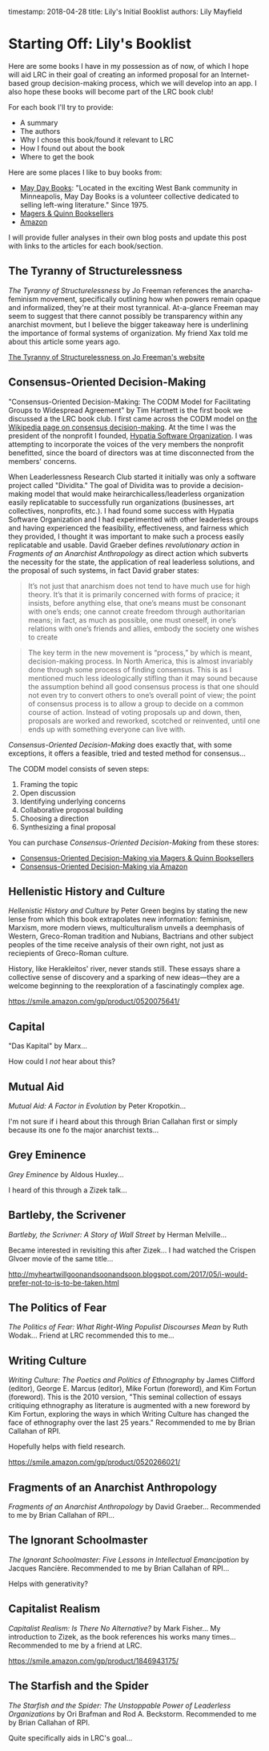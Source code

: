 timestamp: 2018-04-28
title: Lily's Initial Booklist
authors: Lily Mayfield

# Starting Off: Lily's Booklist

Here are some books I have in my possession as of now, of which I hope will
aid LRC in their goal of creating an informed proposal for an Internet-based
group decision-making process, which we will develop into an app. I also hope
these books will become part of the LRC book club!

For each book I'll try to provide:

  * A summary
  * The authors
  * Why I chose this book/found it relevant to LRC
  * How I found out about the book
  * Where to get the book

Here are some places I like to buy books from:

  * [May Day Books](http://maydaybookstore.org/): "Located in the exciting West
    Bank community in Minneapolis, May Day Books is a volunteer collective
    dedicated to selling left-wing literature." Since 1975.
  * [Magers & Quinn Booksellers](https://www.magersandquinn.com/)
  * [Amazon](https://smile.amazon.com/)

I will provide fuller analyses in their own blog posts and update this post
with links to the articles for each book/section.

## The Tyranny of Structurelessness

_The Tyranny of Structurelessness_ by Jo Freeman references the
anarcha-feminism movement, specifically outlining how when powers remain opaque
and informalized, they're at their most tyrannical. At-a-glance Freeman may
seem to suggest that there cannot possibly be transparency within any anarchist
movment, but I believe the bigger takeaway here is underlining the importance
of formal systems of organization. My friend Xax told me about this article
some years ago.

[The Tyranny of Structurelessness on Jo Freeman's website](http://www.jofreeman.com/joreen/tyranny.htm)

## Consensus-Oriented Decision-Making

"Consensus-Oriented Decision-Making: The CODM Model for Facilitating Groups to
Widespread Agreement" by Tim Hartnett is the first book we discussed a the LRC
book club. I first came across the CODM model on [the Wikipedia page on
consensus
decision-making](https://en.wikipedia.org/wiki/Consensus_decision-making). At
the time I was the president of the nonprofit I founded, [Hypatia Software
Organization](http://hypatiasoftware.org). I was attempting to incorporate
the voices of the very members the nonprofit benefitted, since the board of
directors was at time disconnected from the members' concerns.

When Leaderlessness Research Club started it initially was only a software
project called "Dividita." The goal of Dividita was to provide a
decision-making model that would make heirarchicalless/leaderless organization
easily replicatable to successfully run organizations (businesses, art
collectives, nonprofits, etc.). I had found some success with Hypatia Software
Organization and I had experimented with other leaderless groups and having
experienced the feasibility, effectiveness, and fairness which they provided, I
thought it was important to make such a process easily replicatable and usable.
David Graeber defines _revolutionary action_ in _Fragments of an Anarchist
Anthropology_ as direct action which subverts
the necessity for the state, the application of real leaderless solutions, and the
proposal of such systems, in fact David graber states:

> It’s not just that anarchism does not tend to have much use for high
> theory.  It’s that it is primarily concerned with forms of pracice; it insists,
> before anything else, that one’s means must be consonant with one’s ends; one
> cannot create freedom through authoritarian means; in fact, as much as
> possible, one must oneself, in one’s relations with one’s friends and allies,
> embody the society one wishes to create

> The key term in the new movement is “process,” by which is meant,
> decision-making process. In North America, this is almost invariably done
> through some process of finding consensus. This is as I mentioned much less
> ideologically stifling than it may sound because the assumption behind all good
> consensus process is that one should not even try to convert others to one’s
> overall point of view; the point of consensus process is to allow a group to
> decide on a common course of action. Instead of voting proposals up and down,
> then, proposals are worked and reworked, scotched or reinvented, until one ends
> up with something everyone can live with.

_Consensus-Oriented Decision-Making_ does exactly that, with some exceptions,
it offers a feasible, tried and tested method for consensus...

The CODM model consists of seven steps:

  1. Framing the topic
  2. Open discussion
  3. Identifying underlying concerns
  4. Collaborative proposal building
  5. Choosing a direction
  6. Synthesizing a final proposal

You can purchase _Consensus-Oriented Decision-Making_ from these stores:

  * [Consensus-Oriented Decision-Making via Magers & Quinn
    Booksellers](https://www.magersandquinn.com/index.php?main_page=product_info&products_id=2483842&isbn_id=5731604)
  * [Consensus-Oriented Decision-Making via
    Amazon](https://smile.amazon.com/gp/product/0865716897/)

## Hellenistic History and Culture

_Hellenistic History and Culture_ by Peter Green begins by stating the new
lense from which this book extrapolates new information: feminism, Marxism,
more modern views, multiculturalism unveils a deemphasis of Western,
Greco-Roman tradition and Nubians, Bactrians and other subject peoples of the
time receive analysis of their own right, not just as reciepients of
Greco-Roman culture.

History, like Herakleitos' river, never stands still. These essays share a
collective sense of discovery and a sparking of new ideas—they are a welcome
beginning to the reexploration of a fascinatingly complex age. 

https://smile.amazon.com/gp/product/0520075641/

## Capital

"Das Kapital" by Marx...

How could I *not* hear about this?

## Mutual Aid

_Mutual Aid: A Factor in Evolution_ by Peter Kropotkin...

I'm not sure if i heard about this through Brian Callahan first or simply
because its one fo the major anarchist texts...

## Grey Eminence

_Grey Eminence_ by Aldous Huxley...

I heard of this through a Zizek talk...

## Bartleby, the Scrivener

_Bartleby, the Scrivner: A Story of Wall Street_ by Herman Melville...

Became interested in revisiting this after Zizek... I had watched the Crispen
Glvoer movie of the same title...

http://myheartwillgoonandsoonandsoon.blogspot.com/2017/05/i-would-prefer-not-to-is-to-be-taken.html

## The Politics of Fear

_The Politics of Fear: What Right-Wing Populist Discourses Mean_ by Ruth
Wodak...
Friend at LRC recommended this to me...

## Writing Culture

_Writing Culture: The Poetics and Politics of Ethnography_ by James Clifford
(editor), George E. Marcus (editor), Mike Fortun (foreword), and Kim Fortun
(foreword). This is the 2010 version, "This seminal collection of essays
critiquing ethnography as literature is augmented with a new foreword by Kim
Fortun, exploring the ways in which Writing Culture has changed the face of
ethnography over the last 25 years."
Recommended to me by Brian Callahan of RPI.

Hopefully helps with field research.

https://smile.amazon.com/gp/product/0520266021/

## Fragments of an Anarchist Anthropology

_Fragments of an Anarchist Anthropology_ by David Graeber...
Recommended to me by Brian Callahan of RPI...

## The Ignorant Schoolmaster

_The Ignorant Schoolmaster: Five Lessons in Intellectual Emancipation_ by 
Jacques Rancière. Recommended to me by Brian Callahan of RPI...

Helps with generativity?

## Capitalist Realism

_Capitalist Realism: Is There No Alternative?_ by Mark Fisher...
My introduction to Zizek, as the book references his works many times...
Recommended to me by a friend at LRC.

https://smile.amazon.com/gp/product/1846943175/

## The Starfish and the Spider

_The Starfish and the Spider: The Unstoppable Power of Leaderless
Organizations_ by Ori Brafman and Rod A. Beckstorm.
Recommended to me by Brian Callahan of RPI.

Quite specifically aids in LRC's goal...
